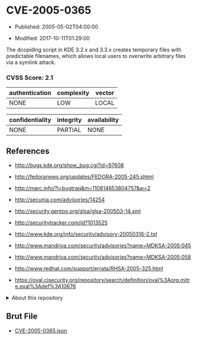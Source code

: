 # CVE-2005-0365

- Published: 2005-05-02T04:00:00

- Modified: 2017-10-11T01:29:00

The dcopidlng script in KDE 3.2.x and 3.3.x creates temporary files with predictable filenames, which allows local users to overwrite arbitrary files via a symlink attack.

### CVSS Score: **2.1**

| authentication | complexity | vector |
| --- | --- | --- |
| NONE | LOW | LOCAL |

| confidentiality | integrity | availability |
| --- | --- | --- |
| NONE | PARTIAL | NONE |

## References

* http://bugs.kde.org/show_bug.cgi?id=97608

* http://fedoranews.org/updates/FEDORA-2005-245.shtml

* http://marc.info/?l=bugtraq&m=110814653804757&w=2

* http://secunia.com/advisories/14254

* http://security.gentoo.org/glsa/glsa-200503-14.xml

* http://securitytracker.com/id?1013525

* http://www.kde.org/info/security/advisory-20050316-2.txt

* http://www.mandriva.com/security/advisories?name=MDKSA-2005:045

* http://www.mandriva.com/security/advisories?name=MDKSA-2005:058

* http://www.redhat.com/support/errata/RHSA-2005-325.html

* https://oval.cisecurity.org/repository/search/definition/oval%3Aorg.mitre.oval%3Adef%3A10676

<details>
<summary>About this repository</summary> 

  This repository is part of the project [Live Hack CVE](https://github.com/Live-Hack-CVE). Main website can be found [www.live-hack.org](https://www.live-hack.org) 
  
  Made by [Sn0wAlice](https://github.com/Sn0wAlice) for the people that care about security and need to have a feed of the latest CVEs. Hope you enjoy it, don't forget to star the repo and follow me on [Twitter](https://twitter.com/Sn0wAlice) and [Github](https://github.com/Sn0wAlice). And that is my [personnal website](https://www.alice-snow.me/)

  - [Home Page](https://github.com/Live-Hack-CVE)
  - [Framework](https://github.com/Live-Hack-CVE/cve-framework)
  - [CVE database](https://github.com/Live-Hack-CVE/full_database)
  - [Changelog](https://github.com/Live-Hack-CVE/Changelog)
</details>

## Brut File

* [CVE-2005-0365.json](https://raw.githubusercontent.com/Live-Hack-CVE/full_database/main/cves/2005/CVE-2005-0365.json)

